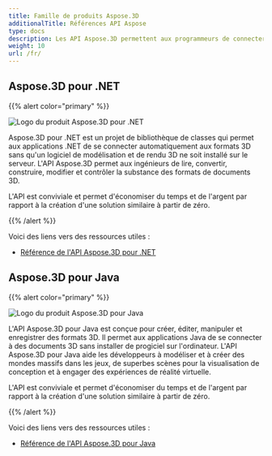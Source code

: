 ```yaml
---
title: Famille de produits Aspose.3D
additionalTitle: Références API Aspose
type: docs
description: Les API Aspose.3D permettent aux programmeurs de connecter automatiquement leurs applications aux formats 3D sans qu'un logiciel de modélisation et de rendu 3D ne soit installé sur le serveur. Les API Aspose.3D permettent aux ingénieurs de lire, convertir, construire, modifier et contrôler la substance des formats de documents 3D.
weight: 10
url: /fr/
---
```


## Aspose.3D pour .NET

{{% alert color="primary" %}} 

![Logo du produit Aspose.3D pour .NET](../home_1.png)

Aspose.3D pour .NET est un projet de bibliothèque de classes qui permet aux applications .NET de se connecter automatiquement aux formats 3D sans qu'un logiciel de modélisation et de rendu 3D ne soit installé sur le serveur. L'API Aspose.3D permet aux ingénieurs de lire, convertir, construire, modifier et contrôler la substance des formats de documents 3D.

L'API est conviviale et permet d'économiser du temps et de l'argent par rapport à la création d'une solution similaire à partir de zéro.

{{% /alert %}} 

Voici des liens vers des ressources utiles :
- [Référence de l'API Aspose.3D pour .NET](/3d/fr/net/)

## Aspose.3D pour Java

{{% alert color="primary" %}} 

![Logo du produit Aspose.3D pour Java](../home_2.png)

L'API Aspose.3D pour Java est conçue pour créer, éditer, manipuler et enregistrer des formats 3D. Il permet aux applications Java de se connecter à des documents 3D sans installer de progiciel sur l'ordinateur. L'API Aspose.3D pour Java aide les développeurs à modéliser et à créer des mondes massifs dans les jeux, de superbes scènes pour la visualisation de conception et à engager des expériences de réalité virtuelle.

L'API est conviviale et permet d'économiser du temps et de l'argent par rapport à la création d'une solution similaire à partir de zéro.

{{% /alert %}} 


Voici des liens vers des ressources utiles :
- [Référence de l'API Aspose.3D pour Java](/3d/java/)


